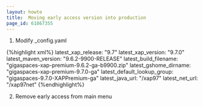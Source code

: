 ```yaml
---
layout: howto
title:  Moving early access version into production
page_id: 61867355
---
```





1.	Modify _config.yaml

{%highlight xml%}
latest_xap_release: "9.7"
latest_xap_version: "9.7.0"
latest_maven_version: "9.6.2-9900-RELEASE"
latest_build_filename: "gigaspaces-xap-premium-9.6.2-ga-b9900.zip"
latest_gshome_dirname: "gigaspaces-xap-premium-9.7.0-ga"
latest_default_lookup_group: "gigaspaces-9.7.0-XAPPremium-ga"
latest_java_url: "/xap97"
latest_net_url: "/xap97net"
{%endhighlight%}

2.	Remove early access from main menu


